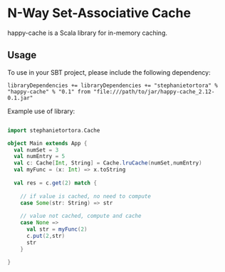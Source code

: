 # N-Way Set-Associative Cache

happy-cache is a Scala library for in-memory caching.

## Usage 

To use in your SBT project, please include the following dependency:

```sbtshell
libraryDependencies += libraryDependencies += "stephanietortora" % "happy-cache" % "0.1" from "file:///path/to/jar/happy-cache_2.12-0.1.jar"
``` 

Example use of library:  

```scala

import stephanietortora.Cache

object Main extends App {
  val numSet = 3 
  val numEntry = 5 
  val c: Cache[Int, String] = Cache.lruCache(numSet,numEntry)
  val myFunc = (x: Int) => x.toString
  
  val res = c.get(2) match {
  
    // if value is cached, no need to compute 
    case Some(str: String) => str 
   
    // value not cached, compute and cache 
    case None => 
      val str = myFunc(2)
      c.put(2,str)
      str 
    }

}
```